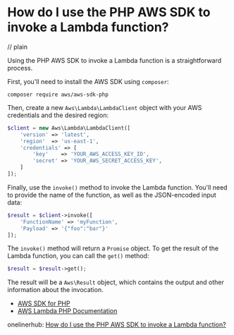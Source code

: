 # How do I use the PHP AWS SDK to invoke a Lambda function?
// plain

Using the PHP AWS SDK to invoke a Lambda function is a straightforward process.

First, you'll need to install the AWS SDK using `composer`:

```
composer require aws/aws-sdk-php
```

Then, create a new `Aws\Lambda\LambdaClient` object with your AWS credentials and the desired region:

```php
$client = new Aws\Lambda\LambdaClient([
    'version' => 'latest',
    'region'  => 'us-east-1',
    'credentials' => [
        'key'    => 'YOUR_AWS_ACCESS_KEY_ID',
        'secret' => 'YOUR_AWS_SECRET_ACCESS_KEY',
    ]
]);
```

Finally, use the `invoke()` method to invoke the Lambda function. You'll need to provide the name of the function, as well as the JSON-encoded input data:

```php
$result = $client->invoke([
    'FunctionName' => 'myFunction',
    'Payload' => '{"foo":"bar"}'
]);
```

The `invoke()` method will return a `Promise` object. To get the result of the Lambda function, you can call the `get()` method:

```php
$result = $result->get();
```

The result will be a `Aws\Result` object, which contains the output and other information about the invocation.

- [AWS SDK for PHP](https://aws.amazon.com/sdk-for-php/)
- [AWS Lambda PHP Documentation](https://docs.aws.amazon.com/aws-sdk-php/v3/api/class-Aws.Lambda.LambdaClient.html)

onelinerhub: [How do I use the PHP AWS SDK to invoke a Lambda function?](https://onelinerhub.com/php-aws/how-do-i-use-the-php-aws-sdk-to-invoke-a-lambda-function)